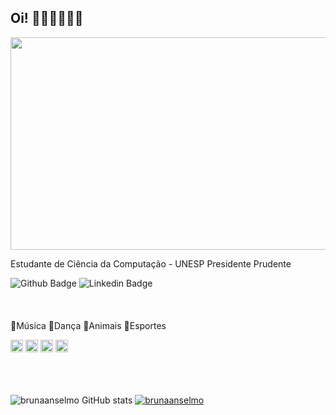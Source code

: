 ## Oi! 🌸🌈🍧🦄🦋✨

 <img src="https://media.giphy.com/media/ao2IHZ0y6ZD2M/giphy.gif?cid=ecf05e47goi8hlmxr5bm92xn1muh3k7hy1lznni0gbmzkl60&rid=giphy.gif&ct=g" width="590" height="340"/>

Estudante de Ciência da Computação - UNESP Presidente Prudente

![Github Badge](https://img.shields.io/badge/-Github-000?style=flat-square&logo=Github&logoColor=white&link=https://github.com/brunaanselmo)  ![Linkedin Badge](https://img.shields.io/badge/-LinkedIn-blue?style=flat-square&logo=Linkedin&logoColor=white&link=https://www.linkedin.com/in/bruna-anselmo-19393118a/)
<br><br><br><br>
💙Música 💜Dança 💛Animais 🧡Esportes 

<code><img height="20" src="https://img.shields.io/badge/HTML5-E34F26?style=for-the-badge&logo=html5&logoColor=white"></code>
<code><img height="20" src="https://img.shields.io/badge/CSS3-1572B6?style=for-the-badge&logo=css3&logoColor=white"></code>
<code><img height="20" src="https://img.shields.io/badge/JavaScript-323330?style=for-the-badge&logo=javascript&logoColor=F7DF1E"></code>
<code><img height="20" src="https://img.shields.io/badge/C-00599C?style=for-the-badge&logo=c&logoColor=white"></code>
<br><br><br><br>
 


![brunaanselmo GitHub stats](https://github-readme-stats.vercel.app/api?username=brunaanselmo&theme=tokyonight)      [![brunaanselmo](https://github-readme-stats.vercel.app/api/top-langs/?username=brunaanselmo&hide=html&layout=compact&theme=tokyonight)](https://github.com/brunaanselmo/)











  
 


